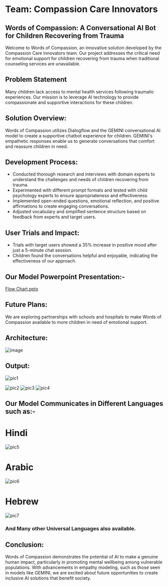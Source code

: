 # Team: Compassion Care Innovators
## Words of Compassion: A Conversational AI Bot for Children Recovering from Trauma 
Welcome to Words of Compassion, an innovative solution developed by the Compassion Care Innovators team. Our project addresses the critical need for emotional support for children recovering from trauma when traditional counseling services are unavailable.
## Problem Statement
Many children lack access to mental health services following traumatic experiences. Our mission is to leverage AI technology to provide compassionate and supportive interactions for these children.
## Solution Overview:
Words of Compassion utilizes Dialogflow and the GEMINI conversational AI model to create a supportive chatbot experience for children. GEMINI's empathetic responses enable us to generate conversations that comfort and reassure children in need.
## Development Process:
+ Conducted thorough research and interviews with domain experts to understand the challenges and needs of children recovering from trauma.
+ Experimented with different prompt formats and tested with child psychology experts to ensure appropriateness and effectiveness.
+ Implemented open-ended questions, emotional reflection, and positive affirmations to create engaging conversations.
+ Adjusted vocabulary and simplified sentence structure based on feedback from experts and target users.
## User Trials and Impact:
+ Trials with target users showed a 35% increase in positive mood after just a 5-minute chat session.
+ Children found the conversations helpful and enjoyable, indicating the effectiveness of our approach.
## Our Model Powerpoint Presentation:-
[Flow Chart.pptx](https://github.com/arend7/Compassioncare-Innovator/files/14378473/Flow.Chart.pptx)
## Future Plans:
We are exploring partnerships with schools and hospitals to make Words of Compassion available to more children in need of emotional support.
## Architecture:
![image](https://github.com/arend7/Compassioncare-Innovator/assets/128407097/061eb9dc-0ed6-43e8-9443-9fe0173489a9)
## Output:
![pic1](https://github.com/arend7/Compassioncare-Innovator/assets/128407097/458a280e-f799-41e9-9d93-057f1a53e51d)

![pic2](https://github.com/arend7/Compassioncare-Innovator/assets/128407097/5d880234-f1fe-48d8-a1b5-4b1a9a469319)
![pic3](https://github.com/arend7/Compassioncare-Innovator/assets/128407097/a6acf55f-8aff-4d5c-b4e3-4061c494fa09)
![pic4](https://github.com/arend7/Compassioncare-Innovator/assets/128407097/7f1f4a35-c414-42de-929b-1e995b519287)
## Our Model Communicates in Different Languages such as:- 
# Hindi
![pic5](https://github.com/arend7/Compassioncare-Innovator/assets/128407097/c1129fc1-f617-4278-b5dc-0acc7e89bfee)
# Arabic
![pic6](https://github.com/arend7/Compassioncare-Innovator/assets/128407097/5b8b0b81-3eb8-450b-88e0-2df9d5d3ae23)
# Hebrew
![pic7](https://github.com/arend7/Compassioncare-Innovator/assets/128407097/88811ed7-d862-4195-9c2f-d5eef947a9fb)
### And Many other Universal Languages also available.
## Conclusion:
Words of Compassion demonstrates the potential of AI to make a genuine human impact, particularly in promoting mental wellbeing among vulnerable populations. With advancements in empathy modeling, such as those seen in models like GEMINI, we are excited about future opportunities to create inclusive AI solutions that benefit society.

